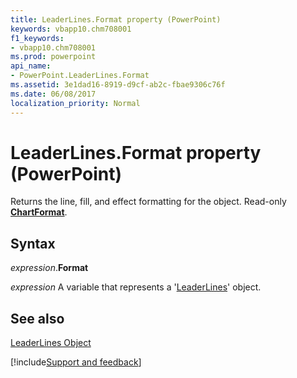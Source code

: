 ```yaml
---
title: LeaderLines.Format property (PowerPoint)
keywords: vbapp10.chm708001
f1_keywords:
- vbapp10.chm708001
ms.prod: powerpoint
api_name:
- PowerPoint.LeaderLines.Format
ms.assetid: 3e1dad16-8919-d9cf-ab2c-fbae9306c76f
ms.date: 06/08/2017
localization_priority: Normal
---
```



# LeaderLines.Format property (PowerPoint)

Returns the line, fill, and effect formatting for the object. Read-only  **[ChartFormat](PowerPoint.ChartFormat.md)**.


## Syntax

_expression_.**Format**

_expression_ A variable that represents a '[LeaderLines](PowerPoint.LeaderLines.md)' object.


## See also


[LeaderLines Object](PowerPoint.LeaderLines.md)

[!include[Support and feedback](~/includes/feedback-boilerplate.md)]